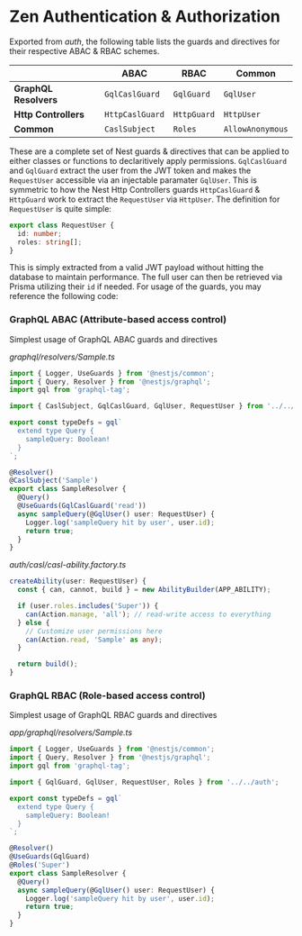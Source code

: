 # Zen Authentication & Authorization
Exported from *auth*, the following table lists the guards and directives for their respective ABAC & RBAC schemes.

|                       | ABAC            | RBAC        | Common           |
|-----------------------|-----------------|-------------|------------------|
| **GraphQL Resolvers** | `GqlCaslGuard`  | `GqlGuard`  | `GqlUser`        |
| **Http Controllers**  | `HttpCaslGuard` | `HttpGuard` | `HttpUser`       |
| **Common**            | `CaslSubject`   | `Roles`     | `AllowAnonymous` |

These are a complete set of Nest guards & directives that can be applied to either classes or functions to declaritively apply permissions.
`GqlCaslGuard` and `GqlGuard` extract the user from the JWT token and makes the `RequestUser` accessible via an injectable paramater `GqlUser`.  This is symmetric to how the Nest Http Controllers guards `HttpCaslGuard` & `HttpGuard` work to extract the `RequestUser` via `HttpUser`.  The definition for `RequestUser` is quite simple:

```ts
export class RequestUser {
  id: number;
  roles: string[];
}
```

This is simply extracted from a valid JWT payload without hitting the database to maintain performance.  The full user can then be retrieved via Prisma utilizing their `id` if needed.  For usage of the guards, you may reference the following code:

### GraphQL ABAC (Attribute-based access control)
Simplest usage of GraphQL ABAC guards and directives

*graphql/resolvers/Sample.ts*
```ts
import { Logger, UseGuards } from '@nestjs/common';
import { Query, Resolver } from '@nestjs/graphql';
import gql from 'graphql-tag';

import { CaslSubject, GqlCaslGuard, GqlUser, RequestUser } from '../../auth';

export const typeDefs = gql`
  extend type Query {
    sampleQuery: Boolean!
  }
`;

@Resolver()
@CaslSubject('Sample')
export class SampleResolver {
  @Query()
  @UseGuards(GqlCaslGuard('read'))
  async sampleQuery(@GqlUser() user: RequestUser) {
    Logger.log('sampleQuery hit by user', user.id);
    return true;
  }
}
```

*auth/casl/casl-ability.factory.ts*
```ts
createAbility(user: RequestUser) {
  const { can, cannot, build } = new AbilityBuilder(APP_ABILITY);

  if (user.roles.includes('Super')) {
    can(Action.manage, 'all'); // read-write access to everything
  } else {
    // Customize user permissions here
    can(Action.read, 'Sample' as any);
  }

  return build();
}
```

### GraphQL RBAC (Role-based access control)

Simplest usage of GraphQL RBAC guards and directives

*app/graphql/resolvers/Sample.ts*
```ts
import { Logger, UseGuards } from '@nestjs/common';
import { Query, Resolver } from '@nestjs/graphql';
import gql from 'graphql-tag';

import { GqlGuard, GqlUser, RequestUser, Roles } from '../../auth';

export const typeDefs = gql`
  extend type Query {
    sampleQuery: Boolean!
  }
`;

@Resolver()
@UseGuards(GqlGuard)
@Roles('Super')
export class SampleResolver {
  @Query()
  async sampleQuery(@GqlUser() user: RequestUser) {
    Logger.log('sampleQuery hit by user', user.id);
    return true;
  }
}
```